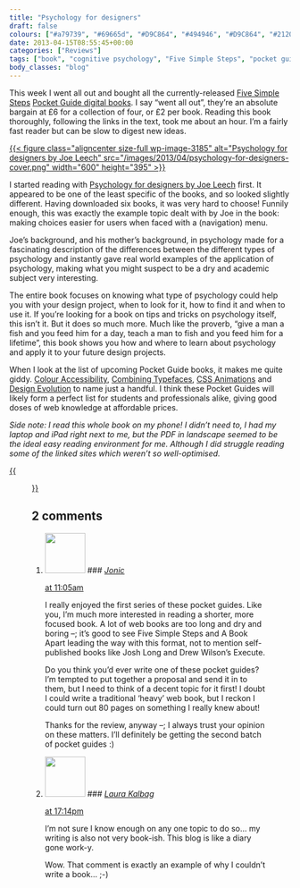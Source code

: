 ```yaml
---
title: "Psychology for designers"
draft: false
colours: ["#a79739", "#69665d", "#D9C864", "#494946", "#D9C864", "#212023", "#D9C864"]
date: 2013-04-15T08:55:45+00:00
categories: ["Reviews"]
tags: ["book", "cognitive psychology", "Five Simple Steps", "pocket guides", "psychology", "social psychology"]
body_classes: "blog"
---
```


This week I went all out and bought all the currently-released [Five Simple Steps](http://www.fivesimplesteps.com) [Pocket Guide digital books](http://www.fivesimplesteps.com/products/pocket-guides-collection-one). I say “went all out”, they’re an absolute bargain at £6 for a collection of four, or £2 per book. Reading this book thoroughly, following the links in the text, took me about an hour. I’m a fairly fast reader but can be slow to digest new ideas.

[{{< figure class="aligncenter size-full wp-image-3185" alt="Psychology for designers by Joe Leech" src="/images/2013/04/psychology-for-designers-cover.png" width="600" height="395" >}}](/images/2013/04/psychology-for-designers-cover.png)

I started reading with [Psychology for designers by Joe Leech](http://www.fivesimplesteps.com/products/psychology-for-designers) first. It appeared to be one of the least specific of the books, and so looked slightly different. Having downloaded six books, it was very hard to choose! Funnily enough, this was exactly the example topic dealt with by Joe in the book: making choices easier for users when faced with a (navigation) menu.

Joe’s background, and his mother’s background, in psychology made for a fascinating description of the differences between the different types of psychology and instantly gave real world examples of the application of psychology, making what you might suspect to be a dry and academic subject very interesting.

The entire book focuses on knowing what type of psychology could help you with your design project, when to look for it, how to find it and when to use it. If you’re looking for a book on tips and tricks on psychology itself, this isn’t it. But it does so much more. Much like the proverb, “give a man a fish and you feed him for a day, teach a man to fish and you feed him for a lifetime”, this book shows you how and where to learn about psychology and apply it to your future design projects.

When I look at the list of upcoming Pocket Guide books, it makes me quite giddy. [Colour Accessibility](http://www.fivesimplesteps.com/products/colour-accessibility), [Combining Typefaces](http://www.fivesimplesteps.com/products/combining-typefaces), [CSS Animations](http://www.fivesimplesteps.com/products/css-animations) and [Design Evolution](http://www.fivesimplesteps.com/products/design-evolution) to name just a handful. I think these Pocket Guides will likely form a perfect list for students and professionals alike, giving good doses of web knowledge at affordable prices.

*Side note: I read this whole book on my phone! I didn’t need to, I had my laptop and iPad right next to me, but the PDF in landscape seemed to be the ideal easy reading environment for me. Although I did struggle reading some of the linked sites which weren’t so well-optimised.*

[{{<figure class="wp-caption aligncenter size-full wp-image-3181" alt="Reading Psychology for designers on my phone" src="/images/2013/04/handheld.jpg" width="610" height="345"  caption="Reading Psychology for designers on my phone">}}](/images/2013/04/handheld.jpg)



## 2 comments

<ol class="commentlist">
	<li class="comment even thread-even depth-1" id="li-comment-539">
			<div class="comment-author vcard">
			<img alt='' src='https://secure.gravatar.com/avatar/576951f66442b28f0dded221a59af51c?s=72&amp;d=mm&amp;r=g' srcset='https://secure.gravatar.com/avatar/576951f66442b28f0dded221a59af51c?s=144&amp;d=mm&amp;r=g 2x' class='avatar avatar-72 photo' height='72' width='72' />
### <cite class="fn"><a href='http://www.100yen.co.uk' rel='external nofollow' class='url'>Jonic</a></cite>
		</div>
		<aside class="comment-meta commentmetadata"><p><a href="#comment-539"><time datetime="2013-04-15T11:05:18+00:00" pubdate class="published">
		 at <span class="hours">11:05am</span></time></a></p>
	</aside>
	<div class="comment-entry">
		I really enjoyed the first series of these pocket guides. Like you, I’m much more interested in reading a shorter, more focused book. A lot of web books are too long and dry and boring –; it’s good to see Five Simple Steps and A Book Apart leading the way with this format, not to mention self-published books like Josh Long and Drew Wilson’s Execute.

Do you think you’d ever write one of these pocket guides? I’m tempted to put together a proposal and send it in to them, but I need to think of a decent topic for it first! I doubt I could write a traditional ‘heavy’ web book, but I reckon I could turn out 80 pages on something I really knew about!

Thanks for the review, anyway –; I always trust your opinion on these matters. I’ll definitely be getting the second batch of pocket guides :)
	</div>
</li>
	<li class="comment odd alt thread-odd thread-alt depth-1" id="li-comment-540">
			<div class="comment-author vcard">
			<img alt='' src='https://secure.gravatar.com/avatar/55bb2acf65203dbb95c35a83e62e9ae6?s=72&amp;d=mm&amp;r=g' srcset='https://secure.gravatar.com/avatar/55bb2acf65203dbb95c35a83e62e9ae6?s=144&amp;d=mm&amp;r=g 2x' class='avatar avatar-72 photo' height='72' width='72' />
### <cite class="fn"><a href='http://laurakalbag.wpengine.com' rel='external nofollow' class='url'>Laura Kalbag</a></cite>
		</div>
		<aside class="comment-meta commentmetadata"><p><a href="#comment-540"><time datetime="2013-04-15T17:14:34+00:00" pubdate class="published">
		 at <span class="hours">17:14pm</span></time></a></p>
	</aside>
	<div class="comment-entry">
		I’m not sure I know enough on any one topic to do so… my writing is also not very book-ish. This blog is like a diary gone work-y.

Wow. That comment is exactly an example of why I couldn’t write a book… ;-)
	</div>
</li>
</ol>
